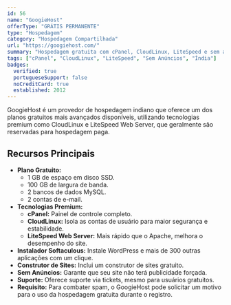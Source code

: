 ```yaml
---
id: 56
name: "GoogieHost"
offerType: "GRÁTIS PERMANENTE"
type: "Hospedagem"
category: "Hospedagem Compartilhada"
url: "https://googiehost.com/"
summary: "Hospedagem gratuita com cPanel, CloudLinux, LiteSpeed e sem anúncios."
tags: ["cPanel", "CloudLinux", "LiteSpeed", "Sem Anúncios", "Índia"]
badges:
  verified: true
  portugueseSupport: false
  noCreditCard: true
  established: 2012
---
```


GoogieHost é um provedor de hospedagem indiano que oferece um dos planos gratuitos mais avançados disponíveis, utilizando tecnologias premium como CloudLinux e LiteSpeed Web Server, que geralmente são reservadas para hospedagem paga.

## Recursos Principais

- **Plano Gratuito:**
  - 1 GB de espaço em disco SSD.
  - 100 GB de largura de banda.
  - 2 bancos de dados MySQL.
  - 2 contas de e-mail.
- **Tecnologias Premium:**
  - **cPanel:** Painel de controle completo.
  - **CloudLinux:** Isola as contas de usuário para maior segurança e estabilidade.
  - **LiteSpeed Web Server:** Mais rápido que o Apache, melhora o desempenho do site.
- **Instalador Softaculous:** Instale WordPress e mais de 300 outras aplicações com um clique.
- **Construtor de Sites:** Inclui um construtor de sites gratuito.
- **Sem Anúncios:** Garante que seu site não terá publicidade forçada.
- **Suporte:** Oferece suporte via tickets, mesmo para usuários gratuitos.
- **Requisito:** Para combater spam, o GoogieHost pode solicitar um motivo para o uso da hospedagem gratuita durante o registro.
